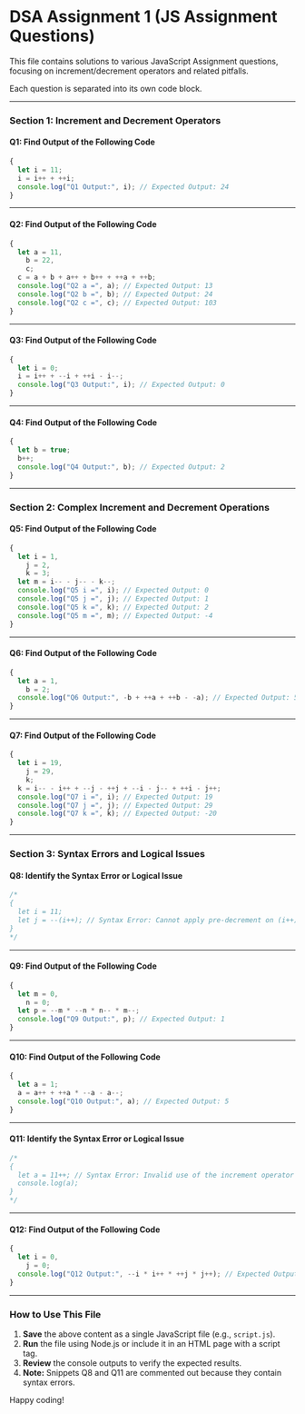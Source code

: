 # DSA Assignment 1 (JS Assignment Questions)

This file contains solutions to various JavaScript Assignment questions,
focusing on increment/decrement operators and related pitfalls.

Each question is separated into its own code block.

---

### Section 1: Increment and Decrement Operators

#### Q1: Find Output of the Following Code

```javascript
{
  let i = 11;
  i = i++ + ++i;
  console.log("Q1 Output:", i); // Expected Output: 24
}
```

---

#### Q2: Find Output of the Following Code

```javascript
{
  let a = 11,
    b = 22,
    c;
  c = a + b + a++ + b++ + ++a + ++b;
  console.log("Q2 a =", a); // Expected Output: 13
  console.log("Q2 b =", b); // Expected Output: 24
  console.log("Q2 c =", c); // Expected Output: 103
}
```

---

#### Q3: Find Output of the Following Code

```javascript
{
  let i = 0;
  i = i++ + --i + ++i - i--;
  console.log("Q3 Output:", i); // Expected Output: 0
}
```

---

#### Q4: Find Output of the Following Code

```javascript
{
  let b = true;
  b++;
  console.log("Q4 Output:", b); // Expected Output: 2
}
```

---

### Section 2: Complex Increment and Decrement Operations

#### Q5: Find Output of the Following Code

```javascript
{
  let i = 1,
    j = 2,
    k = 3;
  let m = i-- - j-- - k--;
  console.log("Q5 i =", i); // Expected Output: 0
  console.log("Q5 j =", j); // Expected Output: 1
  console.log("Q5 k =", k); // Expected Output: 2
  console.log("Q5 m =", m); // Expected Output: -4
}
```

---

#### Q6: Find Output of the Following Code

```javascript
{
  let a = 1,
    b = 2;
  console.log("Q6 Output:", -b + ++a + ++b - -a); // Expected Output: 5
}
```

---

#### Q7: Find Output of the Following Code

```javascript
{
  let i = 19,
    j = 29,
    k;
  k = i-- - i++ + --j - ++j + --i - j-- + ++i - j++;
  console.log("Q7 i =", i); // Expected Output: 19
  console.log("Q7 j =", j); // Expected Output: 29
  console.log("Q7 k =", k); // Expected Output: -20
}
```

---

### Section 3: Syntax Errors and Logical Issues

#### Q8: Identify the Syntax Error or Logical Issue

```javascript
/*
{
  let i = 11;
  let j = --(i++); // Syntax Error: Cannot apply pre-decrement on (i++)
}
*/
```

---

#### Q9: Find Output of the Following Code

```javascript
{
  let m = 0,
    n = 0;
  let p = --m * --n * n-- * m--;
  console.log("Q9 Output:", p); // Expected Output: 1
}
```

---

#### Q10: Find Output of the Following Code

```javascript
{
  let a = 1;
  a = a++ + ++a * --a - a--;
  console.log("Q10 Output:", a); // Expected Output: 5
}
```

---

#### Q11: Identify the Syntax Error or Logical Issue

```javascript
/*
{
  let a = 11++; // Syntax Error: Invalid use of the increment operator
  console.log(a);
}
*/
```

---

#### Q12: Find Output of the Following Code

```javascript
{
  let i = 0,
    j = 0;
  console.log("Q12 Output:", --i * i++ * ++j * j++); // Expected Output: 1
}
```

---

### How to Use This File

1. **Save** the above content as a single JavaScript file (e.g., `script.js`).
2. **Run** the file using Node.js or include it in an HTML page with a script tag.
3. **Review** the console outputs to verify the expected results.
4. **Note:** Snippets Q8 and Q11 are commented out because they contain syntax errors.

Happy coding!

